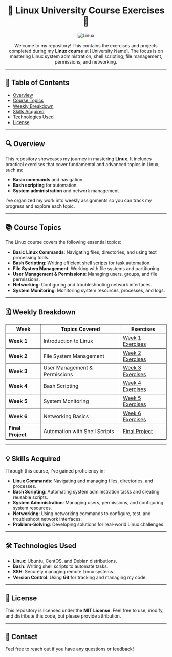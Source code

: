 <h1 align="center">🌟 Linux University Course Exercises 🌟</h1>

<p align="center">
  <img src="https://img.shields.io/badge/Linux-Exercises-blue?style=flat-square&logo=linux" alt="Linux">
</p>

<p align="center">
  Welcome to my repository! This contains the exercises and projects completed during my <strong>Linux course</strong> at [University Name].
  The focus is on mastering Linux system administration, shell scripting, file management, permissions, and networking.
</p>

---

<h2>📖 Table of Contents</h2>

- <a href="#overview">Overview</a>
- <a href="#course-topics">Course Topics</a>
- <a href="#weekly-breakdown">Weekly Breakdown</a>
- <a href="#skills-acquired">Skills Acquired</a>
- <a href="#technologies-used">Technologies Used</a>
- <a href="#license">License</a>

---

<h2 id="overview">🔍 Overview</h2>

<p>
  This repository showcases my journey in mastering <strong>Linux</strong>. It includes practical exercises that cover fundamental and advanced topics in Linux, such as:
</p>

<ul>
  <li><strong>Basic commands</strong> and navigation</li>
  <li><strong>Bash scripting</strong> for automation</li>
  <li><strong>System administration</strong> and network management</li>
</ul>

<p>
  I’ve organized my work into weekly assignments so you can track my progress and explore each topic.
</p>

---

<h2 id="course-topics">📚 Course Topics</h2>

<p>The Linux course covers the following essential topics:</p>

<ul>
  <li><strong>Basic Linux Commands</strong>: Navigating files, directories, and using text processing tools.</li>
  <li><strong>Bash Scripting</strong>: Writing efficient shell scripts for task automation.</li>
  <li><strong>File System Management</strong>: Working with file systems and partitioning.</li>
  <li><strong>User Management & Permissions</strong>: Managing users, groups, and file permissions.</li>
  <li><strong>Networking</strong>: Configuring and troubleshooting network interfaces.</li>
  <li><strong>System Monitoring</strong>: Monitoring system resources, processes, and logs.</li>
</ul>

---

<h2 id="weekly-breakdown">🗓️ Weekly Breakdown</h2>

<table border="1" cellpadding="10">
  <thead>
    <tr>
      <th>Week</th>
      <th>Topics Covered</th>
      <th>Exercises</th>
    </tr>
  </thead>
  <tbody>
    <tr>
      <td><strong>Week 1</strong></td>
      <td>Introduction to Linux</td>
      <td><a href="./Week1">Week 1 Exercises</a></td>
    </tr>
    <tr>
      <td><strong>Week 2</strong></td>
      <td>File System Management</td>
      <td><a href="./Week2">Week 2 Exercises</a></td>
    </tr>
    <tr>
      <td><strong>Week 3</strong></td>
      <td>User Management & Permissions</td>
      <td><a href="./Week3">Week 3 Exercises</a></td>
    </tr>
    <tr>
      <td><strong>Week 4</strong></td>
      <td>Bash Scripting</td>
      <td><a href="./Week4">Week 4 Exercises</a></td>
    </tr>
    <tr>
      <td><strong>Week 5</strong></td>
      <td>System Monitoring</td>
      <td><a href="./Week5">Week 5 Exercises</a></td>
    </tr>
    <tr>
      <td><strong>Week 6</strong></td>
      <td>Networking Basics</td>
      <td><a href="./Week6">Week 6 Exercises</a></td>
    </tr>
    <tr>
      <td><strong>Final Project</strong></td>
      <td>Automation with Shell Scripts</td>
      <td><a href="./FinalProject">Final Project</a></td>
    </tr>
  </tbody>
</table>

---

<h2 id="skills-acquired">💡 Skills Acquired</h2>

<p>Through this course, I've gained proficiency in:</p>

<ul>
  <li><strong>Linux Commands</strong>: Navigating and managing files, directories, and processes.</li>
  <li><strong>Bash Scripting</strong>: Automating system administration tasks and creating reusable scripts.</li>
  <li><strong>System Administration</strong>: Managing users, permissions, and configuring system resources.</li>
  <li><strong>Networking</strong>: Using networking commands to configure, test, and troubleshoot network interfaces.</li>
  <li><strong>Problem-Solving</strong>: Developing solutions for real-world Linux challenges.</li>
</ul>

---

<h2 id="technologies-used">🛠️ Technologies Used</h2>

<ul>
  <li><strong>Linux</strong>: Ubuntu, CentOS, and Debian distributions.</li>
  <li><strong>Bash</strong>: Writing shell scripts to automate tasks.</li>
  <li><strong>SSH</strong>: Securely managing remote Linux systems.</li>
  <li><strong>Version Control</strong>: Using <strong>Git</strong> for tracking and managing my code.</li>
</ul>

---

<h2 id="license">📜 License</h2>

<p>This repository is licensed under the <strong>MIT License</strong>. Feel free to use, modify, and distribute this code, but please provide attribution.</p>

---

<h2>💬 Contact</h2>

<p>Feel free to reach out if you have any questions or feedback!</p>
